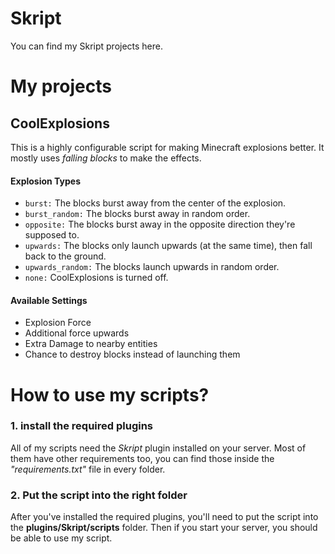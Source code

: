 # Skript
You can find my Skript projects here.

# My projects
## CoolExplosions
This is a highly configurable script for making Minecraft explosions better. It mostly uses *falling blocks* to make the effects.
#### Explosion Types
- `burst:` The blocks burst away from the center of the explosion.
- `burst_random:` The blocks burst away in random order.
- `opposite:` The blocks burst away in the opposite direction they're supposed to.
- `upwards:` The blocks only launch upwards (at the same time), then fall back to the ground.
- `upwards_random:` The blocks launch upwards in random order.
- `none:` CoolExplosions is turned off.
#### Available Settings
- Explosion Force
- Additional force upwards
- Extra Damage to nearby entities
- Chance to destroy blocks instead of launching them


# How to use my scripts?
### 1. install the required plugins
All of my scripts need the *Skript* plugin installed on your server. Most of them have other requirements too, you can find those inside the *"requirements.txt"* file in every folder.

### 2. Put the script into the right folder
After you've installed the required plugins, you'll need to put the script into the **plugins/Skript/scripts** folder. Then if you start your server, you should be able to use my script.

